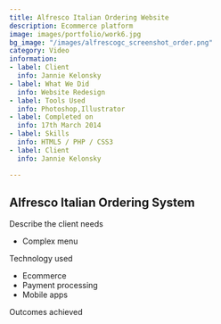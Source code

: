 ```yaml
---
title: Alfresco Italian Ordering Website
description: Ecommerce platform
image: images/portfolio/work6.jpg
bg_image: "/images/alfrescogc_screenshot_order.png"
category: Video
information:
- label: Client
  info: Jannie Kelonsky
- label: What We Did
  info: Website Redesign
- label: Tools Used
  info: Photoshop,Illustrator
- label: Completed on
  info: 17th March 2014
- label: Skills
  info: HTML5 / PHP / CSS3
- label: Client
  info: Jannie Kelonsky

---
```

## Alfresco Italian Ordering System

Describe the client needs

* Complex menu

Technology used

* Ecommerce
* Payment processing
* Mobile apps

Outcomes achieved